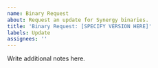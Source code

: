 ```yaml
---
name: Binary Request
about: Request an update for Synergy binaries.
title: 'Binary Request: [SPECIFY VERSION HERE]'
labels: Update
assignees: ''
---
```


Write additional notes here.
